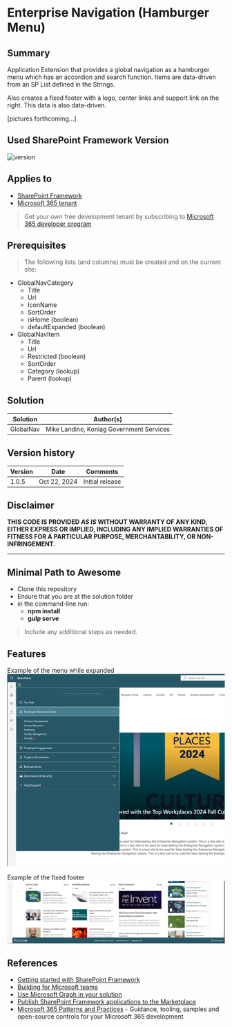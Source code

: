 # Enterprise Navigation (Hamburger Menu)

## Summary

Application Extension that provides a global navigation as a hamburger menu which has an accordion and search function.  Items are data-driven from an SP List defined in the Strings.

Also creates a fixed footer with a logo, center links and support link on the right.  This data is also data-driven.

[pictures forthcoming...]

## Used SharePoint Framework Version

![version](https://img.shields.io/badge/version-1.18.2-green.svg)

## Applies to

- [SharePoint Framework](https://aka.ms/spfx)
- [Microsoft 365 tenant](https://docs.microsoft.com/en-us/sharepoint/dev/spfx/set-up-your-developer-tenant)

> Get your own free development tenant by subscribing to [Microsoft 365 developer program](http://aka.ms/o365devprogram)

## Prerequisites

> The following lists (and columns) must be created and on the current site:
  - GlobalNavCategory
    * Title
    * Url
    * IconName
    * SortOrder
    * isHome (boolean)
    * defaultExpanded (boolean)
  - GlobalNavItem
    * Title
    * Url
    * Restricted (boolean)
    * SortOrder
    * Category (lookup)
    * Parent (lookup)


## Solution

| Solution    | Author(s)                                               |
| ----------- | ------------------------------------------------------- |
| GlobalNav   | Mike Landino, Koniag Government Services                |

## Version history

| Version | Date             | Comments                                                                                                         |
| ------- | ---------------- | ---------------------------------------------------------------------------------------------------------------- |
| 1.0.5   | Oct 22, 2024     | Initial release                                                                                                  |

## Disclaimer

**THIS CODE IS PROVIDED _AS IS_ WITHOUT WARRANTY OF ANY KIND, EITHER EXPRESS OR IMPLIED, INCLUDING ANY IMPLIED WARRANTIES OF FITNESS FOR A PARTICULAR PURPOSE, MERCHANTABILITY, OR NON-INFRINGEMENT.**

---

## Minimal Path to Awesome

- Clone this repository
- Ensure that you are at the solution folder
- in the command-line run:
  - **npm install**
  - **gulp serve**

> Include any additional steps as needed.

## Features

Example of the menu while expanded 
![ScreenShot](/src/screenshots/MenuScreenshot.PNG)

Example of the fixed footer 
![ScreenShot](/src/screenshots/FooterScreenshot.PNG)

## References

- [Getting started with SharePoint Framework](https://docs.microsoft.com/en-us/sharepoint/dev/spfx/set-up-your-developer-tenant)
- [Building for Microsoft teams](https://docs.microsoft.com/en-us/sharepoint/dev/spfx/build-for-teams-overview)
- [Use Microsoft Graph in your solution](https://docs.microsoft.com/en-us/sharepoint/dev/spfx/web-parts/get-started/using-microsoft-graph-apis)
- [Publish SharePoint Framework applications to the Marketplace](https://docs.microsoft.com/en-us/sharepoint/dev/spfx/publish-to-marketplace-overview)
- [Microsoft 365 Patterns and Practices](https://aka.ms/m365pnp) - Guidance, tooling, samples and open-source controls for your Microsoft 365 development
